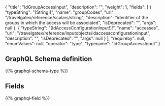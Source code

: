 {
  "title": "IdGroupAccessInput",
  "description": "",
  "weight": 1,
  "fields": [
    {
      "typeString": "[String!]",
      "name": "groupCodes",
      "url": "/travelgatex/reference/scalars/string",
      "description": "identifier of the groups in which the access will be associated",
      "isDeprecated": "",
      "args": null
    },
    {
      "typeString": "[IdAccessConfigurationInput!]!",
      "name": "accesses",
      "url": "/travelgatex/reference/inputobjects/idaccessconfigurationinput",
      "description": "",
      "isDeprecated": "",
      "args": null
    }
  ],
  "requireby": null,
  "enumValues": null,
  "operator": "type",
  "typename": "IdGroupAccessInput"
}
## GraphQL Schema definition

{{% graphql-schema-type %}}

## Fields

{{% graphql-field %}}
